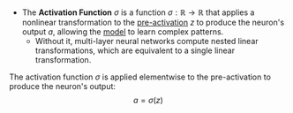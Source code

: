 - The **Activation Function** $\sigma$ is a function $\sigma: \mathbb{R} \to \mathbb{R}$ that applies a nonlinear transformation to the [pre-activation](Logits.md) $z$ to produce the neuron's output $a$, allowing the [model](Model.md) to learn complex patterns.
   - Without it, multi-layer neural networks compute nested linear transformations, which are equivalent to a single linear transformation.

The activation function $\sigma$ is applied elementwise to the pre-activation to produce the neuron's output:
$$
a = \sigma(z)
$$
